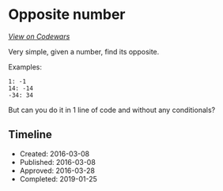 # Opposite number
[*View on Codewars*](https://www.codewars.com/kata/opposite-number)

Very simple, given a number, find its opposite.

Examples:
```
1: -1
14: -14
-34: 34
```

But can you do it in 1 line of code and without any conditionals?

## Timeline
- Created: 2016-03-08
- Published: 2016-03-08
- Approved: 2016-03-28
- Completed: 2019-01-25